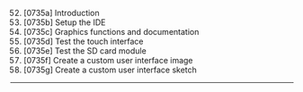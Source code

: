 52. [0735a] Introduction
53. [0735b] Setup the IDE
54. [0735c] Graphics functions and documentation
55. [0735d] Test the touch interface
56. [0735e] Test the SD card module
57. [0735f] Create a custom user interface image
58. [0735g] Create a custom user interface sketch

---
